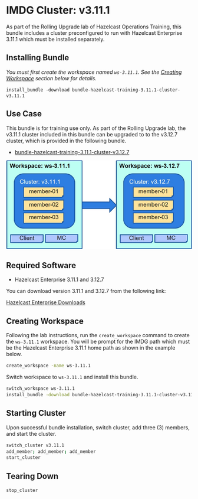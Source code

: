 # IMDG Cluster: v3.11.1

As part of the Rolling Upgrade lab of Hazelcast Operations Training, this bundle includes a cluster preconfigured to run with Hazelcast Enterprise 3.11.1 which must be installed separately.

## Installing Bundle

*You must first create the workspace named `ws-3.11.1`. See the [Creating Workspace](#creating-workspace) section below for details.*

```console
install_bundle -download bundle-hazelcast-training-3.11.1-cluster-v3.11.1
```

## Use Case

This bundle is for training use only. As part of the Rolling Upgrade lab, the v3.11.1 cluster included in this bundle can be upgraded to to the v3.12.7 cluster, which is provided in the following bundle.

- [bundle-hazelcast-training-3.11.1-cluster-v3.12.7](git@github.com:padogrid/bundle-hazelcast-training-3.12.7-cluster-v3.12.7)

![Rolling Upgrade Diagram](/images/rolling-upgrade.jpg)

## Required Software

 - Hazelcast Enterprise 3.11.1 and 3.12.7

You can download version 3.11.1 and 3.12.7 from the following link:

[Hazelcast Enterprise Downloads](https://hazelcast.com/download/customer/)

## Creating Workspace

Following the lab instructions, run the `create_workspace` command to create the `ws-3.11.1` workspace. You will be prompt for the IMDG path which must be the Hazelcast Enterprise 3.11.1 home path as shown in the example below.

```bash
create_workspace -name ws-3.11.1
```

Switch workspace to `ws-3.11.1` and install this bundle.

```bash
switch_workspace ws-3.11.1
install_bundle -download bundle-hazelcast-training-3.11.1-cluster-v3.11.1
```

## Starting Cluster

Upon successful bundle installation, switch cluster, add three (3) members, and start the cluster.

```bash
switch_cluster v3.11.1
add_member; add_member; add_member
start_cluster
```
## Tearing Down

```bash
stop_cluster
```

